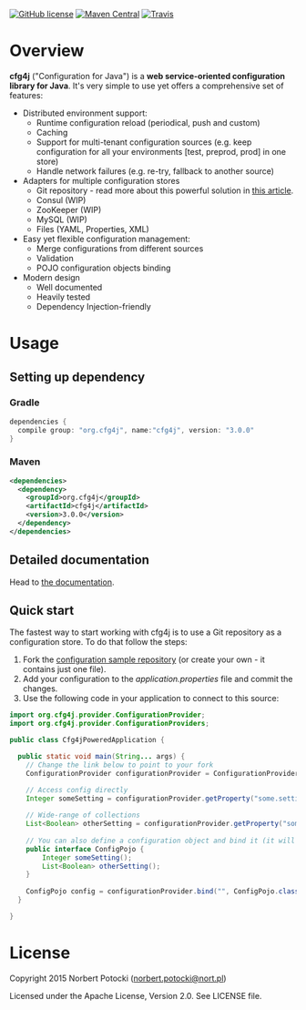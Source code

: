 [![GitHub license](https://img.shields.io/github/license/cfg4j/cfg4j.svg)](https://github.com/cfg4j/cfg4j/blob/master/LICENSE)
[![Maven Central](https://img.shields.io/maven-central/v/org.cfg4j/cfg4j.svg)](http://search.maven.org/#search|ga|1|org.cfg4j.cfg4j)
[![Travis](https://img.shields.io/travis/cfg4j/cfg4j.svg)](https://travis-ci.org/cfg4j/cfg4j)

# Overview
**cfg4j** ("Configuration for Java") is a **web service-oriented configuration library for Java**. It's very simple to use yet offers a comprehensive set of features:
* Distributed environment support:
    * Runtime configuration reload (periodical, push and custom)
    * Caching
    * Support for multi-tenant configuration sources (e.g. keep configuration for all your environments [test, preprod, prod] in one store)
    * Handle network failures (e.g. re-try, fallback to another source)
* Adapters for multiple configuration stores
    * Git repository - read more about this powerful solution in [this article]().
    * Consul (WIP)
    * ZooKeeper (WIP)
    * MySQL (WIP)
    * Files (YAML, Properties, XML)
* Easy yet flexible configuration management:
    * Merge configurations from different sources
    * Validation
    * POJO configuration objects binding
* Modern design
    * Well documented
    * Heavily tested
    * Dependency Injection-friendly

# Usage

## Setting up dependency
### Gradle
```groovy
dependencies {
  compile group: "org.cfg4j", name:"cfg4j", version: "3.0.0"
}
```

### Maven
```xml
<dependencies>
  <dependency>
    <groupId>org.cfg4j</groupId>
    <artifactId>cfg4j</artifactId>
    <version>3.0.0</version>
  </dependency>
</dependencies>
```

## Detailed documentation
Head to [the documentation](http://cfg4j.org).

## Quick start
The fastest way to start working with cfg4j is to use a Git repository as a configuration store. To do that follow the steps:

1. Fork the [configuration sample repository](https://github.com/cfg4j/cfg4j-git-sample-config) (or create your own - it contains just one file).
2. Add your configuration to the *application.properties* file and commit the changes.
3. Use the following code in your application to connect to this source:
```Java
import org.cfg4j.provider.ConfigurationProvider;
import org.cfg4j.provider.ConfigurationProviders;

public class Cfg4jPoweredApplication {

  public static void main(String... args) {
    // Change the link below to point to your fork
    ConfigurationProvider configurationProvider = ConfigurationProviders.backedByGit("https://github.com/cfg4j/cfg4j-git-sample-config");

    // Access config directly
    Integer someSetting = configurationProvider.getProperty("some.setting", Integer.class);
    
    // Wide-range of collections
    List<Boolean> otherSetting = configurationProvider.getProperty("some.setting", new GenericType<List<Boolean>>() {});
    
    // You can also define a configuration object and bind it (it will auto update when configuration changes)
    public interface ConfigPojo {
        Integer someSetting();
        List<Boolean> otherSetting();
    }
    
    ConfigPojo config = configurationProvider.bind("", ConfigPojo.class);
  }

}
```
# License
Copyright 2015 Norbert Potocki (norbert.potocki@nort.pl)

Licensed under the Apache License, Version 2.0. See LICENSE file.
